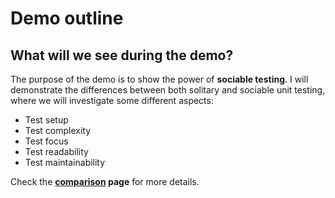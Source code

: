 # Demo outline

## What will we see during the demo?
The purpose of the demo is to show the power of **sociable testing**.
I will demonstrate the differences between both solitary and sociable unit testing,
where we will investigate some different aspects:
- Test setup
- Test complexity
- Test focus
- Test readability
- Test maintainability

Check the **[comparison](comparison.md) page** for more details.
